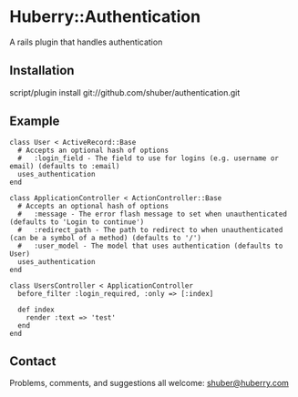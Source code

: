 Huberry::Authentication
=======================

A rails plugin that handles authentication


Installation
------------

script/plugin install git://github.com/shuber/authentication.git


Example
-------

	class User < ActiveRecord::Base
	  # Accepts an optional hash of options
	  #   :login_field - The field to use for logins (e.g. username or email) (defaults to :email)
	  uses_authentication
	end
	
	class ApplicationController < ActionController::Base
	  # Accepts an optional hash of options
	  #   :message - The error flash message to set when unauthenticated (defaults to 'Login to continue')
	  #   :redirect_path - The path to redirect to when unauthenticated (can be a symbol of a method) (defaults to '/')
	  #   :user_model - The model that uses authentication (defaults to User)
	  uses_authentication
	end
	
	class UsersController < ApplicationController
	  before_filter :login_required, :only => [:index]
	
	  def index
	    render :text => 'test'
	  end
	end


Contact
-------

Problems, comments, and suggestions all welcome: [shuber@huberry.com](mailto:shuber@huberry.com)